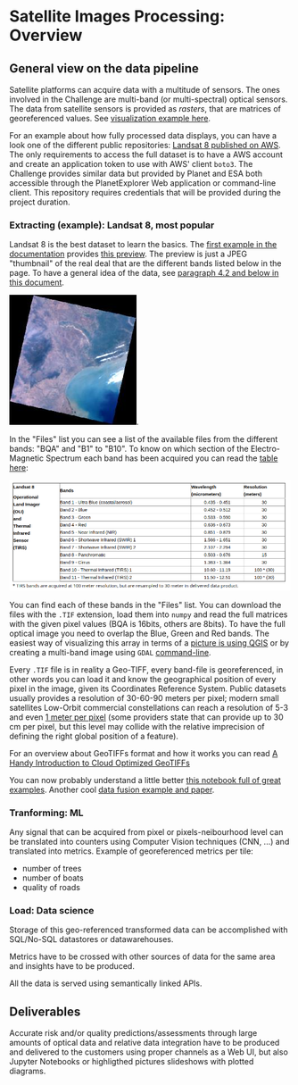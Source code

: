 # Satellite Images Processing: Overview

## General view on the data pipeline

Satellite platforms can acquire data with a multitude of sensors. The ones involved in the Challenge are multi-band (or multi-spectral) optical sensors. The data from satellite sensors is provided as _rasters_, that are matrices of georeferenced values. See [visualization example here](https://gist.github.com/ColinTalbert/1bb0634261641f7a239bbb86370d889b).

For an example about how fully processed data displays, you can have a look one of the different public repositories: [Landsat 8 published on AWS](https://aws.amazon.com/public-datasets/landsat/).
The only requirements to access the full dataset is to have a AWS account and create an application token to use with AWS' client `boto3`. The Challenge provides similar data
but provided by Planet and ESA both accessible through the PlanetExplorer Web application or command-line client. This repository requires credentials that will be provided during the project duration.

### Extracting (example): Landsat 8, most popular
Landsat 8 is the best dataset to learn the basics. The [first example in the documentation](https://landsat-pds.s3.amazonaws.com/c1/L8/139/045/LC08_L1TP_139045_20170304_20170316_01_T1/index.html) provides
[this preview](https://landsat-pds.s3.amazonaws.com/c1/L8/139/045/LC08_L1TP_139045_20170304_20170316_01_T1/LC08_L1TP_139045_20170304_20170316_01_T1_thumb_large.jpg). The preview is just a JPEG "thumbnail" of the real deal that are the different bands listed below in the page. To have a general idea of the data, see [paragraph 4.2 and below in this document](https://landsat.usgs.gov/landsat-8-l8-data-users-handbook-section-4).

![thumbnail](static/images/LC08_L1TP_139045_20170304_20170316_01_T1_thumb_small.jpg).

In the "Files" list you can see a list of the available files from the different bands: "BQA" and "B1" to "B10". To know on which section of 
the Electro-Magnetic Spectrum each band has been acquired you can read the [table here](https://landsat.usgs.gov/what-are-band-designations-landsat-satellites):

![bands table](static/images/Landsat_bands.png)

You can find each of these bands in the "Files" list. You can download the files with the `.TIF` extension, load them into `numpy` and read the full matrices with the given pixel values (BQA is 16bits, others are 8bits). To have the full optical image you need to overlap the Blue, Green and Red bands. The easiest way of visualizing this array in terms of a [picture is using QGIS](https://www.youtube.com/watch?v=ca6SM_HSeaI) or by creating a multi-band image using `GDAL` [command-line](https://gis.stackexchange.com/a/264923/65025).

Every `.TIF` file is in reality a Geo-TIFF, every band-file is georeferenced, in other words you can load it and know the geographical position of every pixel in the image, given its Coordinates Reference System. Public datasets usually provides a resolution of 30-60-90 meters per pixel; modern small satellites Low-Orbit commercial constellations can reach a resolution of 5-3 and even [1 meter per pixel](https://www.planet.com/products/hi-res-monitoring/) (some providers state that can provide up to 30 cm per pixel, but this level may collide with the relative imprecision of defining the right global position of a feature). 

For an overview about GeoTIFFs format and how it works you can read [A Handy Introduction to Cloud Optimized GeoTIFFs](https://medium.com/planet-stories/a-handy-introduction-to-cloud-optimized-geotiffs-1f2c9e716ec3)

You can now probably understand a little better [this notebook full of great examples](https://gist.github.com/sgillies/7e5cd548110a5b4d45ac1a1d93cb17a3). Another cool [data fusion example and paper](https://www.planet.com/pulse/publications/sensor-fusion-of-planet-landsat-and-modis-data-for-unprecedented-land-surface-monitoring/).

### Tranforming: ML

Any signal that can be acquired from pixel or pixels-neibourhood level can be translated into counters using Computer Vision techniques (CNN, ...) and translated into metrics. Example of georeferenced metrics per tile:
* number of trees
* number of boats
* quality of roads

### Load: Data science

Storage of this geo-referenced transformed data can be accomplished with SQL/No-SQL datastores or datawarehouses.

Metrics have to be crossed with other sources of data for the same area and insights have to be produced.

All the data is served using semantically linked APIs.

## Deliverables

Accurate risk and/or quality predictions/assessments through large amounts of optical data and relative data integration have to be produced and delivered to the customers using proper channels as a Web UI, but also Jupyter Notebooks or highligthed pictures slideshows with plotted diagrams.
